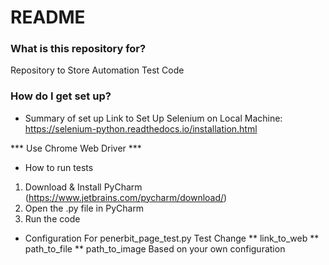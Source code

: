 # README #

### What is this repository for? ###

Repository to Store Automation Test Code

### How do I get set up? ###

* Summary of set up
Link to Set Up Selenium on Local Machine:
https://selenium-python.readthedocs.io/installation.html

*** Use Chrome Web Driver ***

* How to run tests
1. Download & Install PyCharm (https://www.jetbrains.com/pycharm/download/)
2. Open the .py file in PyCharm
3. Run the code

* Configuration
For penerbit_page_test.py Test
Change
	** link_to_web
	** path_to_file
	** path_to_image
Based on your own configuration
